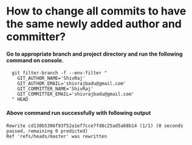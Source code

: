 # How to change all commits to have the same newly added author and committer?

#### Go to appropriate branch and project directory and run the following command on console.

```
  git filter-branch -f --env-filter "
    GIT_AUTHOR_NAME='ShivRaj' 
    GIT_AUTHOR_EMAIL='shivrajbadu@gmail.com'
    GIT_COMMITTER_NAME='ShivRaj'
    GIT_COMMITTER_EMAIL='shivrajbadu@gmail.com'
  " HEAD
 ```

#### Above command run successfully with following output

```
Rewrite cd130b5306f93f52a1ef7cce7fd8c25ad5a68b14 (1/1) (0 seconds passed, remaining 0 predicted)    
Ref 'refs/heads/master' was rewritten
```
